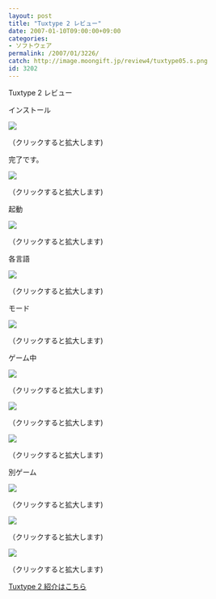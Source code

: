 ```yaml
---
layout: post
title: "Tuxtype 2 レビュー"
date: 2007-01-10T09:00:00+09:00
categories:
- ソフトウェア
permalink: /2007/01/3226/
catch: http://image.moongift.jp/review4/tuxtype05.s.png
id: 3202
---
```

Tuxtype 2 レビュー  
<!--more-->

インストール

  

[![](http://image.moongift.jp/review4/tuxtype01.s.png)](http://image.moongift.jp/review4/tuxtype01.png)  
  
（クリックすると拡大します)

  

完了です。

  

[![](http://image.moongift.jp/review4/tuxtype02.s.png)](http://image.moongift.jp/review4/tuxtype02.png)  
  
（クリックすると拡大します)

  

起動

  

[![](http://image.moongift.jp/review4/tuxtype03.s.png)](http://image.moongift.jp/review4/tuxtype03.png)  
  
（クリックすると拡大します)

  

各言語

  

[![](http://image.moongift.jp/review4/tuxtype04.s.png)](http://image.moongift.jp/review4/tuxtype04.png)  
  
（クリックすると拡大します)

  

モード

  

[![](http://image.moongift.jp/review4/tuxtype07.s.png)](http://image.moongift.jp/review4/tuxtype07.png)  
  
（クリックすると拡大します)

  

ゲーム中

  

[![](http://image.moongift.jp/review4/tuxtype05.s.png)](http://image.moongift.jp/review4/tuxtype05.png)  
  
（クリックすると拡大します)

  

[![](http://image.moongift.jp/review4/tuxtype06.s.png)](http://image.moongift.jp/review4/tuxtype06.png)  
  
（クリックすると拡大します)

  

[![](http://image.moongift.jp/review4/tuxtype08.s.png)](http://image.moongift.jp/review4/tuxtype08.png)  
  
（クリックすると拡大します)

  

別ゲーム

  

[![](http://image.moongift.jp/review4/tuxtype09.s.png)](http://image.moongift.jp/review4/tuxtype09.png)  
  
（クリックすると拡大します)

  

[![](http://image.moongift.jp/review4/tuxtype10.s.png)](http://image.moongift.jp/review4/tuxtype10.png)  
  
（クリックすると拡大します)

  

[![](http://image.moongift.jp/review4/tuxtype11.s.png)](http://image.moongift.jp/review4/tuxtype11.png)  
  
（クリックすると拡大します)

  

[Tuxtype 2 紹介はこちら](http://oss.moongift.jp/intro/i-3224.html)

